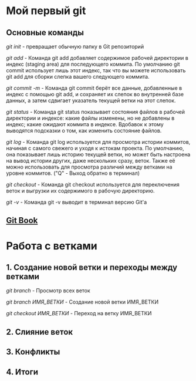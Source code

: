 # Мой первый git

## Основные команды

*git init* - превращает обычную папку в Git репозиторий

*git add* - Команда git add добавляет содержимое рабочей директории в индекс (staging area) для последующего коммита. По умолчанию git commit использует лишь этот индекс, так что вы можете использовать git add для сборки слепка вашего следующего коммита.

*git commit -m* - Команда git commit берёт все данные, добавленные в индекс с помощью git add, и сохраняет их слепок во внутренней базе данных, а затем сдвигает указатель текущей ветки на этот слепок.

*git status* - Команда git status показывает состояния файлов в рабочей директории и индексе: какие файлы изменены, но не добавлены в индекс; какие ожидают коммита в индексе. Вдобавок к этому выводятся подсказки о том, как изменить состояние файлов.

*git log* - Команда git log используется для просмотра истории коммитов, начиная с самого свежего и уходя к истокам проекта. По умолчанию, она показывает лишь историю текущей ветки, но может быть настроена на вывод истории других, даже нескольких сразу, веток. Также её можно использовать для просмотра различий между ветками на уровне коммитов. ("Q" - Выход обратно в терминал)

*git checkout* - Команда git checkout используется для переключения веток и выгрузки их содержимого в рабочую директорию.

*git -v* - Команда git -v выводит в терминал версию Git'a

## [Git Book](https://git-scm.com/book/ru/v2)

# Работа с ветками

## 1. Создание новой ветки и переходы между ветками

*git branch* - Просмотр всех веток

*git branch ИМЯ_ВЕТКИ* - Создание новой ветки ИМЯ_ВЕТКИ

*git checkout ИМЯ_ВЕТКИ* - Переход на ветку ИМЯ_ВЕТКИ

## 2. Слияние веток

## 3. Конфликты

## 4. Итоги